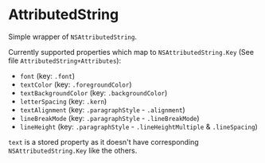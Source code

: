 # AttributedString

Simple wrapper of `NSAttributedString`.

Currently supported properties which map to `NSAttributedString.Key` (See file `AttributedString+Attributes`):

* `font` (key: `.font`)
* `textColor` (key: `.foregroundColor`)
* `textBackgroundColor` (key: `.backgroundColor`)
* `letterSpacing` (key: `.kern`)
* `textAlignment` (key: `.paragraphStyle` - `.alignment`)
* `lineBreakMode` (key: `.paragraphStyle` - `.lineBreakMode`)
* `lineHeight` (key: `.paragraphStyle` - `.lineHeightMultiple` & `.lineSpacing`)

`text` is a stored property as it doesn't have corresponding `NSAttributedString.Key` like the others. 
